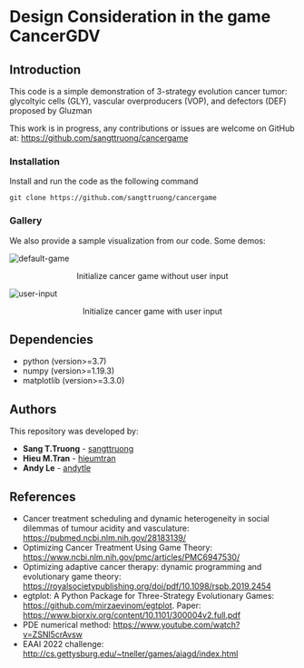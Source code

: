 # Design Consideration in the game CancerGDV

## Introduction
This code is a simple demonstration of 3-strategy evolution cancer tumor: 
glycoltyic cells (GLY), vascular overproducers (VOP), and defectors (DEF) proposed by Gluzman

This work is in progress, any contributions or issues are welcome on
GitHub at: https://github.com/sangttruong/cancergame

### Installation
Install and run the code as the following command

```console
git clone https://github.com/sangttruong/cancergame
```
### Gallery
We also provide a sample visualization from our code. Some demos:

![default-game](https://github.com/hieumtran/cancergame/blob/master/figures/default.png)
<div align="center">Initialize cancer game without user input</div>

![user-input](https://github.com/hieumtran/cancergame/blob/master/figures/user_input.png) 
<div align="center">Initialize cancer game with user input</div>

## Dependencies
* python (version>=3.7)
* numpy (version>=1.19.3)
* matplotlib (version>=3.3.0)

<!--
## Acknowledgments
--> 

## Authors
This repository was developed by:
* **Sang T.Truong** - [sangttruong](https://github.com/sangttruong)
* **Hieu M.Tran** - [hieumtran](https://github.com/hieumtran)
* **Andy Le** - [andytle](https://github.com/andytle)

## References
* Cancer treatment scheduling and dynamic heterogeneity in social dilemmas of tumour acidity and vasculature: https://pubmed.ncbi.nlm.nih.gov/28183139/
* Optimizing Cancer Treatment Using Game Theory: https://www.ncbi.nlm.nih.gov/pmc/articles/PMC6947530/
* Optimizing adaptive cancer therapy: dynamic programming and evolutionary game theory:  https://royalsocietypublishing.org/doi/pdf/10.1098/rspb.2019.2454
* egtplot: A Python Package for Three-Strategy Evolutionary Games: https://github.com/mirzaevinom/egtplot. Paper: https://www.biorxiv.org/content/10.1101/300004v2.full.pdf
* PDE numerical method: https://www.youtube.com/watch?v=ZSNl5crAvsw
* EAAI 2022 challenge: http://cs.gettysburg.edu/~tneller/games/aiagd/index.html
